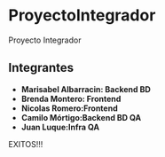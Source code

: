 # ProyectoIntegrador
Proyecto Integrador

## Integrantes

- **Marisabel Albarracin: Backend BD**
- **Brenda Montero: Frontend**
- **Nicolas Romero:Frontend**
- **Camilo Mórtigo:Backend BD QA**
- **Juan Luque:Infra QA**

EXITOS!!!

